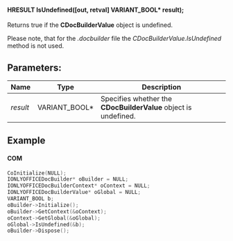 #### HRESULT IsUndefined(\[out, retval] VARIANT\_BOOL\* result);

Returns true if the **CDocBuilderValue** object is undefined.

Please note, that for the *.docbuilder* file the *CDocBuilderValue.IsUndefined* method is not used.

## Parameters:

| Name     | Type            | Description                                                     |
| -------- | --------------- | --------------------------------------------------------------- |
| *result* | VARIANT\_BOOL\* | Specifies whether the **CDocBuilderValue** object is undefined. |

## Example

#### COM

```c++
CoInitialize(NULL);
IONLYOFFICEDocBuilder* oBuilder = NULL;
IONLYOFFICEDocBuilderContext* oContext = NULL;
IONLYOFFICEDocBuilderValue* oGlobal = NULL;
VARIANT_BOOL b;
oBuilder->Initialize();
oBuilder->GetContext(&oContext);
oContext->GetGlobal(&oGlobal);
oGlobal->IsUndefined(&b);
oBuilder->Dispose();
```

